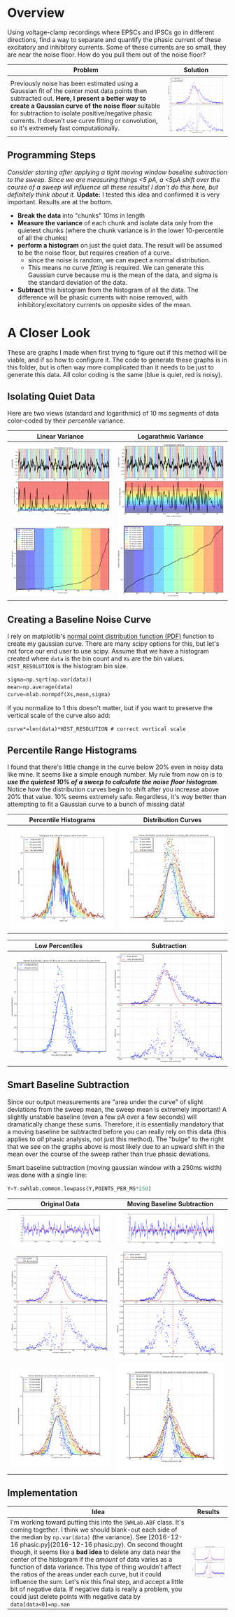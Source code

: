 # Overview
Using voltage-clamp recordings where EPSCs and IPSCs go in different directions, find a way to separate and quantify the phasic current of these excitatory and inhibitory currents. Some of these currents are so small, they are near the noise floor. How do you pull them out of the noise floor? 

Problem|Solution
---|---
Previously noise has been estimated using a Gaussian fit of the center most data points then subtracted out. **Here, I present a better way to create a Gaussian curve of the noise floor** suitable for subtraction to isolate positive/negative phasic currents. It doesn't use curve fitting or convolution, so it's extremely fast computationally.|![](2016-12-16-tryout.png)

## Programming Steps
_Consider starting after applying a tight moving window baseline subtraction to the sweep. Since we are measuring things <5 pA, a <5pA shift over the course of a sweep will influence all these results! I don't do this here, but definitely think about it._ **Update:** I tested this idea and confirmed it is very important. Results are at the bottom.

 - **Break the data** into "chunks" 10ms in length
 - **Measure the variance** of each chunk and isolate data only from the quietest chunks (where the chunk variance is in the lower 10-percentile of all the chunks)
 - **perform a histogram** on just the quiet data. The result will be assumed to be the noise floor, but requires creation of a curve.
	 - since the noise is random, we can expect a normal distribution. 
	 - This means no curve _fitting_ is required. We can generate this Gaussian curve because mu is the mean of the data, and sigma is the standard deviation of the data.
 - **Subtract** this histogram from the histogram of all the data. The difference will be phasic currents with noise removed, with inhibitory/excitatory currents on opposite sides of the mean.
 

 
# A Closer Look
These are graphs I made when first trying to figure out if this method will be viable, and if so how to configure it. The code to generate these graphs is in this folder, but is often way more complicated than it needs to be just to generate this data. All color coding is the same (blue is quiet, red is noisy).

## Isolating Quiet Data
Here are two views (standard and logarithmic) of 10 ms segments of data color-coded by their *percentile* variance.

Linear Variance | Logarathmic Variance
---|---
![](2016-12-15-variance-1-logFalse.png)|![](2016-12-15-variance-1-logTrue.png)
![](2016-12-15-variance-2-logFalse.png)|![](2016-12-15-variance-2-logTrue.png)

## Creating a Baseline Noise Curve
I rely on matplotlib's [normal point distribution function (PDF)](http://matplotlib.org/api/mlab_api.html#matplotlib.mlab.normpdf) function to create my gaussian curve. There are many scipy options for this, but let's not force our end user to use scipy. Assume that we have a histogram created where `data` is the bin count and `Xs` are the bin values. `HIST_RESOLUTION` is the histogram bin size.
```python
sigma=np.sqrt(np.var(data))
mean=np.average(data)
curve=mlab.normpdf(Xs,mean,sigma)
```
If you normalize to 1 this doesn't matter, but if you want to preserve the vertical scale of the curve also add:
```
curve*=len(data)*HIST_RESOLUTION # correct vertical scale
```

## Percentile Range Histograms
I found that there's little change in the curve below 20% even in noisy data like mine. It seems like a simple enough number. My rule from now on is to ***use the quietest 10% of a sweep to calculate the noise floor histogram***. Notice how the distribution curves begin to shift after you increase above 20% that value. 10% seems extremely safe. Regardless, it's _way_ better than attempting to fit a Gaussian curve to a bunch of missing data!

Percentile Histograms | Distribution Curves
---|---
![](2016-12-15-percentile-histogram.png)|![](2016-12-15-percentile-fit.png)

Low Percentiles | Subtraction
---|---
![](2016-12-15-percentile-fitb.png)|![](2016-12-16-tryout.png)

## Smart Baseline Subtraction
Since our output measurements are "area under the curve" of slight deviations from the sweep mean, the sweep mean is extremely important! A slightly unstable baseline (even a few pA over a few seconds) will dramatically change these sums. Therefore, it is essentially mandatory that a moving baseline be subtracted before you can really rely on this data (this applies to _all_ phasic analysis, not just this method). The "bulge" to the right that we see on the graphs above is most likely due to an upward shift in the mean over the course of the sweep rather than true phasic deviations. 

Smart baseline subtraction (moving gaussian window with a 250ms width) was done with a single line:
```python
Y=Y-swhlab.common.lowpass(Y,POINTS_PER_MS*250)
```

Original Data | Moving Baseline Subtraction
---|---
![](baseline.png)|![](baseline2.png)
![](2016-12-16-tryout-noSub.png)|![](2016-12-16-tryout-yesSub.png)
![](2016-12-15-percentile-fit3-notbaselined.png)|![](2016-12-15-percentile-fit3-baselined.png)

## Implementation 
Idea | Results
---|---
I'm working toward putting this into the `SWHLab.ABF` class. It's coming together. I think we should blank-out each side of the median by `np.var(data)` (the variance). See [2016-12-16 phasic.py](2016-12-16 phasic.py). On second thought though, it seems like a **bad idea** to delete any data near the center of the histogram if the _amount_ of data varies as a function of data variance. This type of thing wouldn't affect the ratios of the areas under each curve, but it could influence the sum. Let's nix this final step, and accept a little bit of negative data. If negative data is really a problem, you could just delete points with negative data by `data[data<0]=np.nan` | ![](2016-12-16.png)
